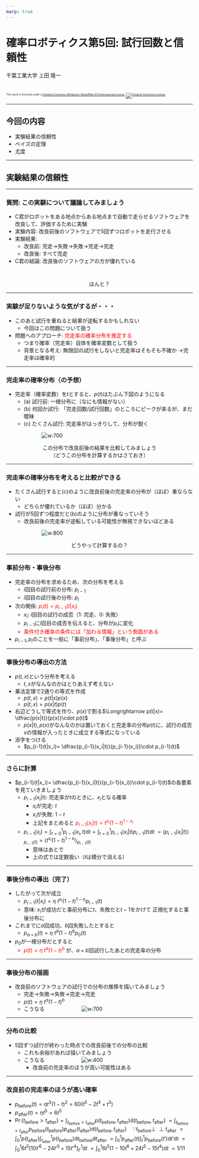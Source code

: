 ```yaml
---
marp: true
---
```


<!-- footer: 確率ロボティクス第5回 -->

# 確率ロボティクス第5回: 試行回数と信頼性

千葉工業大学 上田 隆一

<br />

<p style="font-size:50%">
This work is licensed under a <a rel="license" href="http://creativecommons.org/licenses/by-sa/4.0/">Creative Commons Attribution-ShareAlike 4.0 International License</a>.
<a rel="license" href="http://creativecommons.org/licenses/by-sa/4.0/">
<img alt="Creative Commons License" style="border-width:0" src="https://i.creativecommons.org/l/by-sa/4.0/88x31.png" /></a>
</p>

---

<!-- paginate: true -->

## 今回の内容

- 実験結果の信頼性
- ベイズの定理
- 尤度


---

## 実験結果の信頼性


---

### 質問: この実験について議論してみましょう

- C君がロボットをある地点からある地点まで自動で走らせるソフトウェアを改良して、評価するために実験
- 実験内容: 改良前後のソフトウェアで5回ずつロボットを走行させる
- 実験結果: 
    - 改良前: 完走$\rightarrow$失敗$\rightarrow$失敗$\rightarrow$完走$\rightarrow$完走
    - 改良後: すべて完走
- C君の結論: 改良後のソフトウェアの方が優れている

<center style="padding-top:2em">ほんと？</center>

---

### 実験が足りないような気がするが・・・

- このあと試行を重ねると結果が逆転するかもしれない
    - 今回はこの問題について扱う
- 問題へのアプローチ: <span style="color:red">完走率の確率分布を推定する</span>
    - つまり確率（完走率）自体を確率変数として扱う
    - 背景となる考え: 無限回の試行をしないと完走率はそもそも不確か
    $\rightarrow$完走率は確率的

---

### 完走率の確率分布（の予想）

- 完走率（確率変数）を$t$とすると、$p(t)$はたぶん下図のようになる
    - (a) 試行前: 一様分布に（なにも情報がない）
    - (b) 何回か試行: 「完走回数/試行回数」のところにピークが来るが、まだ曖昧
    - (c) たくさん試行: 完走率がはっきりして、分布が鋭く

$\qquad\qquad\qquad$![w:700](./figs/prob_t.png)

<center>この分布で改良前後の結果を比較してみましょう
<br />（どうこの分布を計算するかはさておき）</center>

---

### 完走率の確率分布を考えると比較ができる

- たくさん試行すると(c)のように改良前後の完走率の分布が（ほぼ）重ならない
    - どちらが優れているか（ほぼ）分かる
- 試行が5回ずつ程度だと(b)のように分布が重なっていそう
    - 改良前後の完走率が逆転している可能性が無視できないほどある

$\qquad\qquad\qquad$![w:800](./figs/prob_t_compare.png)

<center>どうやって計算するの？</center>

---

### 事前分布・事後分布

- 完走率の分布を求めるため、次の分布を考える
    - $i$回目の試行前の分布: $p_{i-1}$
    - $i$回目の試行後の分布: $p_{i}$
- 次の関係: <span style="color:red">$p_i(t) = p_{i-1}(t | x_i)$</span>
    - $x_i$: $i$回目の試行の成否（1: 完走、0: 失敗）
    - $p_{i-1}$に$i$回目の成否を伝えると、分布が$p_i$に変化
    - <span style="color:red">条件付き確率の条件には「加わる情報」という側面がある</span>
- $p_{i-1}, p_i$のことを一般に「事前分布」、「事後分布」と呼ぶ

---

### 事後分布の導出の方法

- $p(t, x)$という分布を考える
    - $t, x$がなんなのかはとりあえず考えない
- 乗法定理で2通りの等式を作成
    - $p(t, x) = p(t|x)p(x)$
    - $p(t, x) = p(x|t)p(t)$
- 右辺どうしで等式を作り、$p(x)$で割る$\Longrightarrow p(t|x)= \dfrac{p(x|t)}{p(x)}\cdot p(t)$
    - $p(x|t), p(x)$がなんなのかは置いておくと完走率の分布$p(t)$に、試行の成否$x$の情報が入ったときに成立する等式になっている
- 添字をつける
    - $p_{i-1}(t|x_i)= \dfrac{p_{i-1}(x_i|t)}{p_{i-1}(x_i)}\cdot p_{i-1}(t)$

---

### さらに計算

- $p_{i-1}(t|x_i)= \dfrac{p_{i-1}(x_i|t)}{p_{i-1}(x_i)}\cdot p_{i-1}(t)$の各要素を見ていきましょう
    - $p_{i-1}(x_i|t)$: 完走率が$t$のときに、$x_i$となる確率
        - $x_i$が完走: $t$
        - $x_i$が失敗: $1-t$
        - 上記をまとめると <span style="color:red">$p_{i-1}(x_i|t) = t^{x_i}(1-t)^{1-x_i}$</span>
    - $p_{i-1}(x_i) = \int_{t=0}^1 p_{i-1}(x_i,t)\text{d}t= \int_{t=0}^1 p_{i-1}(x_i|t)p_{i-1}(t)\text{d}t$
    $=\langle p_{i-1}(x_i|t) \rangle_{p_{i-1}(t)}=\langle t^{x_i}(1-t)^{1-x_i} \rangle_{p_{i-1}(t)}$
        - 意味はあとで
        - 上の式では定数扱い（$t$は積分で消える）

---

### 事後分布の導出（完了）

- したがって次が成立
    - $p_{i-1}(t|x_i)= \eta \ t^{x_i}(1-t)^{1-x_i} p_{i-1}(t)$
    - 意味: $x_i$が成功だと事前分布に$t$、失敗だと$t-1$をかけて
    正規化すると事後分布に
- これまでに$a$回成功、$b$回失敗したとすると
    - $p_{a+b}(t) = \eta \ t^a (1-t)^b p_0(t)$
- $p_0$が一様分布だとすると
    - <span style="color:red">$p(t) = \eta \ t^a (1-t)^b$</span> が、$a+b$回試行したあとの完走率の分布

---

### 事後分布の描画

- 改良前のソフトウェアの試行での分布の推移を描いてみましょう
    - 完走$\rightarrow$失敗$\rightarrow$失敗$\rightarrow$完走$\rightarrow$完走
    - $p(t) = \eta \ t^a (1-t)^b$
    * こうなる
    $\qquad\qquad\qquad$![w:700](./figs/post_prob.png)

---

### 分布の比較

- 5回ずつ試行が終わった時点での改良前後での分布の比較
    - これも余裕があれば描いてみましょう
    * こうなる
    $\qquad\qquad\qquad$![w:400](./figs/prob_comp.png)
        - 改良前の完走率のほうが高い可能性はある

---

### 改良前の完走率のほうが高い確率

- $p_\text{before}(t) = \eta t^3(1-t)^2 = 60 (t^5 -2 t^4 + t^3)$
- $p_\text{after}(t) = \eta t^5 = 6t^5$
- $\Pr\{ t_\text{before} > t_\text{after} \} = \int_{t_\text{before} > t_\text{after}} p(t_\text{before}, t_\text{after})\text{d}(t_\text{before},t_\text{after})$
$= \int_{t_\text{before} > t_\text{after}} p_\text{before}(t_\text{before})p_\text{after}(t_\text{after})\text{d}(t_\text{before}, t_\text{after})\quad \because t_\text{before} \perp\!\!\!\!\perp t_\text{after}$
$= \int_0^1 p(t_\text{after})\int_{t_\text{after}}^1 p(t_\text{before})\text{d}t_\text{before}\text{d}t_\text{after}$
$= \int_0^1 p_\text{after}(t)\int_{t}^1 p_\text{before}(t')\text{d}t'\text{d}t$
$= \int_0^1 6t^5 [ 10t'^6 -24t'^5 + 15t'^4 ]_{t'}^1 \text{d}t$
$= \int_0^1 6t^5 (1 - 10 t^6 + 24 t^5 - 15t^4)\text{d}t$
$= 1/11$

